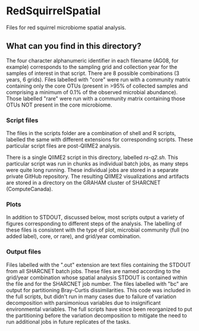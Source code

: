# RedSquirrelSpatial
Files for red squirrel microbiome spatial analysis.

## What can you find in this directory?
The four character alphanumeric identifier in each filename (AG08, for example) corresponds to the sampling grid and collection year for the samples of interest in that script. There are 8 possible combinations (3 years, 6 grids). Files labelled with "core" were run with a community matrix containing only the core OTUs (present in >95% of collected samples and comprising a minimum of 0.1% of the observed microbial abundance). Those labelled "rare" were run with a community matrix containing those OTUs NOT present in the core microbiome.

### Script files
The files in the scripts folder are a combination of shell and R scripts, labelled the same with different extensions for corresponding scripts. These particular script files are post-QIIME2 analysis. 

There is a single QIIME2 script in this directory, labelled *rs-q2.sh*. This particular script was run in chunks as individual batch jobs, as many steps were quite long running. These individual jobs are stored in a separate private GitHub repository. The resulting QIIME2 visualizations and artifacts are stored in a directory on the GRAHAM cluster of SHARCNET (ComputeCanada).

### Plots
In addition to STDOUT, discussed below, most scripts output a variety of figures corresponding to different steps of the analysis. The labelling of these files is consistent with the type of plot, microbial community (full (no added label), core, or rare), and grid/year combination.

### Output files
Files labelled with the ".out" extension are text files containing the STDOUT from all SHARCNET batch jobs. These files are named according to the grid/year combination whose spatial analysis STDOUT is contained within the file and for the SHARCNET job number. The files labelled with "bc" are output for partitioning Bray-Curtis dissimilarities. This code was included in the full scripts, but didn't run in many cases due to failure of variation decomposition with parsimonious variables due to insignificant environmental variables. The full scripts have since been reorganized to put the partitioning before the variation decomposition to mitigate the need to run additional jobs in future replicates of the tasks.


